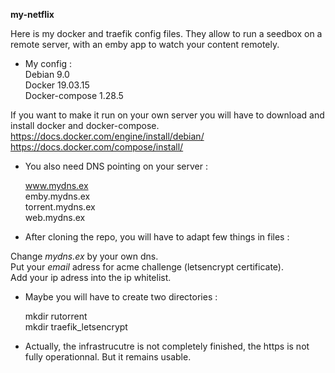 __my-netflix__  

Here is my docker and traefik config files. They allow to run a seedbox on a remote server, with an emby app to watch your content remotely.   

* My config :  
  Debian 9.0  
  Docker 19.03.15  
  Docker-compose 1.28.5   
  
If you want to make it run on your own server you will have to download and install docker and docker-compose.  
https://docs.docker.com/engine/install/debian/  
https://docs.docker.com/compose/install/  

* You also need DNS pointing on your server :  
  
  www.mydns.ex  
  emby.mydns.ex  
  torrent.mydns.ex  
  web.mydns.ex  

* After cloning the repo, you will have to adapt few things in files :  

Change *mydns.ex* by your own dns.  
Put your *email* adress for acme challenge (letsencrypt certificate).  
Add your ip adress into the ip whitelist.  

* Maybe you will have to create two directories :  
  
  mkdir rutorrent  
  mkdir traefik_letsencrypt   

* Actually, the infrastrucutre is not completely finished, the https is not fully operationnal. But it remains usable.
